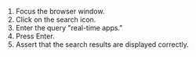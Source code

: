 1. Focus the browser window.
2. Click on the search icon.
3. Enter the query "real-time apps."
4. Press Enter.
5. Assert that the search results are displayed correctly.